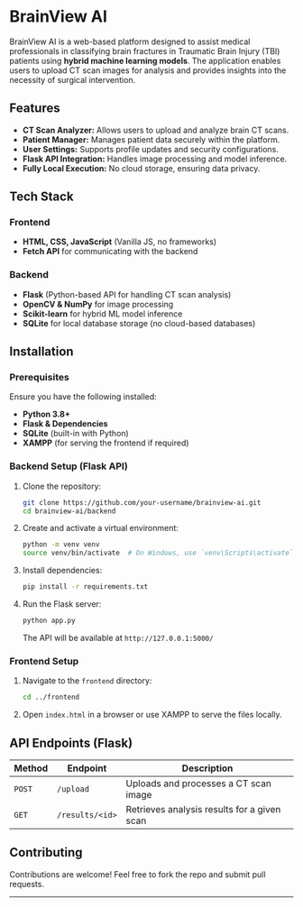 # BrainView AI

BrainView AI is a web-based platform designed to assist medical professionals in classifying brain fractures in Traumatic Brain Injury (TBI) patients using **hybrid machine learning models**. The application enables users to upload CT scan images for analysis and provides insights into the necessity of surgical intervention.

## Features
- **CT Scan Analyzer:** Allows users to upload and analyze brain CT scans.
- **Patient Manager:** Manages patient data securely within the platform.
- **User Settings:** Supports profile updates and security configurations.
- **Flask API Integration:** Handles image processing and model inference.
- **Fully Local Execution:** No cloud storage, ensuring data privacy.

## Tech Stack
### Frontend
- **HTML, CSS, JavaScript** (Vanilla JS, no frameworks)
- **Fetch API** for communicating with the backend

### Backend
- **Flask** (Python-based API for handling CT scan analysis)
- **OpenCV & NumPy** for image processing
- **Scikit-learn** for hybrid ML model inference
- **SQLite** for local database storage (no cloud-based databases)

## Installation
### Prerequisites
Ensure you have the following installed:
- **Python 3.8+**
- **Flask & Dependencies**
- **SQLite** (built-in with Python)
- **XAMPP** (for serving the frontend if required)

### Backend Setup (Flask API)
1. Clone the repository:
   ```bash
   git clone https://github.com/your-username/brainview-ai.git
   cd brainview-ai/backend
   ```
2. Create and activate a virtual environment:
   ```bash
   python -m venv venv
   source venv/bin/activate  # On Windows, use `venv\Scripts\activate`
   ```
3. Install dependencies:
   ```bash
   pip install -r requirements.txt
   ```
4. Run the Flask server:
   ```bash
   python app.py
   ```
   The API will be available at `http://127.0.0.1:5000/`

### Frontend Setup
1. Navigate to the `frontend` directory:
   ```bash
   cd ../frontend
   ```
2. Open `index.html` in a browser or use XAMPP to serve the files locally.

## API Endpoints (Flask)
| Method | Endpoint | Description |
|--------|---------|-------------|
| `POST` | `/upload` | Uploads and processes a CT scan image |
| `GET` | `/results/<id>` | Retrieves analysis results for a given scan |

## Contributing
Contributions are welcome! Feel free to fork the repo and submit pull requests.

---

